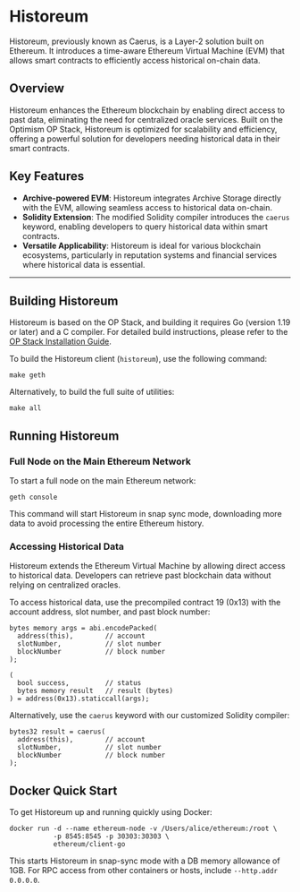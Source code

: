 # Historeum

Historeum, previously known as Caerus, is a Layer-2 solution built on Ethereum. It introduces a time-aware Ethereum Virtual Machine (EVM) that allows smart contracts to efficiently access historical on-chain data.

## Overview

Historeum enhances the Ethereum blockchain by enabling direct access to past data, eliminating the need for centralized oracle services. Built on the Optimism OP Stack, Historeum is optimized for scalability and efficiency, offering a powerful solution for developers needing historical data in their smart contracts.

## Key Features

- **Archive-powered EVM**: Historeum integrates Archive Storage directly with the EVM, allowing seamless access to historical data on-chain.
- **Solidity Extension**: The modified Solidity compiler introduces the `caerus` keyword, enabling developers to query historical data within smart contracts.
- **Versatile Applicability**: Historeum is ideal for various blockchain ecosystems, particularly in reputation systems and financial services where historical data is essential.

---

## Building Historeum

Historeum is based on the OP Stack, and building it requires Go (version 1.19 or later) and a C compiler. For detailed build instructions, please refer to the [OP Stack Installation Guide](https://geth.ethereum.org/docs/getting-started/installing-geth).

To build the Historeum client (`historeum`), use the following command:

```shell
make geth
```

Alternatively, to build the full suite of utilities:

```shell
make all
```

## Running Historeum

### Full Node on the Main Ethereum Network

To start a full node on the main Ethereum network:

```shell
geth console
```

This command will start Historeum in snap sync mode, downloading more data to avoid processing the entire Ethereum history.

### Accessing Historical Data

Historeum extends the Ethereum Virtual Machine by allowing direct access to historical data. Developers can retrieve past blockchain data without relying on centralized oracles.

To access historical data, use the precompiled contract 19 (0x13) with the account address, slot number, and past block number:

```solidity
bytes memory args = abi.encodePacked(
  address(this),        // account
  slotNumber,           // slot number
  blockNumber           // block number
);

(
  bool success,         // status
  bytes memory result   // result (bytes)
) = address(0x13).staticcall(args);
```

Alternatively, use the `caerus` keyword with our customized Solidity compiler:

```solidity
bytes32 result = caerus(
  address(this),        // account
  slotNumber,           // slot number
  blockNumber           // block number
);
```

## Docker Quick Start

To get Historeum up and running quickly using Docker:

```shell
docker run -d --name ethereum-node -v /Users/alice/ethereum:/root \
           -p 8545:8545 -p 30303:30303 \
           ethereum/client-go
```

This starts Historeum in snap-sync mode with a DB memory allowance of 1GB. For RPC access from other containers or hosts, include `--http.addr 0.0.0.0`.
